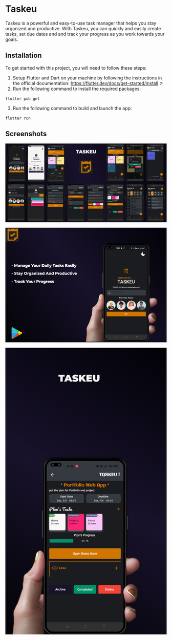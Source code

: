 # Taskeu

Taskeu is a powerful and easy-to-use task manager that helps you stay organized and productive. With Taskeu, you can quickly and easily create tasks, set due dates and and track your progress as you work towards your goals.

## Installation
To get started with this project, you will need to follow these steps:

1. Setup Flutter and Dart on your machine by following the instructions in the official documentation: https://flutter.dev/docs/get-started/install ↗
2. Run the following command to install the required packages:
 ```
flutter pub get
```
3. Run the following command to build and launch the app:
```
flutter run
```
## Screenshots

![Home_screen_gif 1](screenshots/Play_Store1024X500.PNG)

![Home_screen_gif 1](screenshots/Upwork_main.PNG)

![Home_screen_gif 1](screenshots/mobile.PNG)
